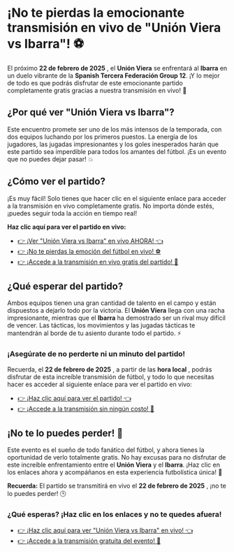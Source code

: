 # ¡No te pierdas la emocionante transmisión en vivo de "Unión Viera vs Ibarra"! ⚽

El próximo **22 de febrero de 2025** , el **Unión Viera** se enfrentará al **Ibarra** en un duelo vibrante de la **Spanish Tercera Federación Group 12**. ¡Y lo mejor de todo es que podrás disfrutar de este emocionante partido completamente gratis gracias a nuestra transmisión en vivo! 🚨

## ¿Por qué ver "Unión Viera vs Ibarra"?

Este encuentro promete ser uno de los más intensos de la temporada, con dos equipos luchando por los primeros puestos. La energía de los jugadores, las jugadas impresionantes y los goles inesperados harán que este partido sea imperdible para todos los amantes del fútbol. ¡Es un evento que no puedes dejar pasar! 💥

## ¿Cómo ver el partido?

¡Es muy fácil! Solo tienes que hacer clic en el siguiente enlace para acceder a la transmisión en vivo completamente gratis. No importa dónde estés, ¡puedes seguir toda la acción en tiempo real!

**Haz clic aquí para ver el partido en vivo:**

- [👉 ¡Ver "Unión Viera vs Ibarra" en vivo AHORA! 👈](https://tinyurl.com/livestreamfreeo?st=Uni%C3%B3n+Viera+vs+Ibarra&si=gh)
- [👉 ¡No te pierdas la emoción del fútbol en vivo! ⚽](https://tinyurl.com/livestreamfreeo?st=Uni%C3%B3n+Viera+vs+Ibarra&si=gh)
- [👉 ¡Accede a la transmisión en vivo gratis del partido! 🎉](https://tinyurl.com/livestreamfreeo?st=Uni%C3%B3n+Viera+vs+Ibarra&si=gh)

## ¿Qué esperar del partido?

Ambos equipos tienen una gran cantidad de talento en el campo y están dispuestos a dejarlo todo por la victoria. El **Unión Viera** llega con una racha impresionante, mientras que el **Ibarra** ha demostrado ser un rival muy difícil de vencer. Las tácticas, los movimientos y las jugadas tácticas te mantendrán al borde de tu asiento durante todo el partido. ⚡

### ¡Asegúrate de no perderte ni un minuto del partido!

Recuerda, el **22 de febrero de 2025** , a partir de las **hora local** , podrás disfrutar de esta increíble transmisión de fútbol, y todo lo que necesitas hacer es acceder al siguiente enlace para ver el partido en vivo:

- [👉 ¡Haz clic aquí para ver el partido! 👈](https://tinyurl.com/livestreamfreeo?st=Uni%C3%B3n+Viera+vs+Ibarra&si=gh)
- [👉 ¡Accede a la transmisión sin ningún costo! 🎯](https://tinyurl.com/livestreamfreeo?st=Uni%C3%B3n+Viera+vs+Ibarra&si=gh)

## ¡No te lo puedes perder! 🌟

Este evento es el sueño de todo fanático del fútbol, y ahora tienes la oportunidad de verlo totalmente gratis. No hay excusas para no disfrutar de este increíble enfrentamiento entre el **Unión Viera** y el **Ibarra**. ¡Haz clic en los enlaces ahora y acompáñanos en esta experiencia futbolística única! 🙌

**Recuerda:** El partido se transmitirá en vivo el **22 de febrero de 2025** , ¡no te lo puedes perder! 🕒

### ¿Qué esperas? ¡Haz clic en los enlaces y no te quedes afuera!

- [👉 ¡Haz clic aquí para ver "Unión Viera vs Ibarra" en vivo! 👈](https://tinyurl.com/livestreamfreeo?st=Uni%C3%B3n+Viera+vs+Ibarra&si=gh)
- [👉 ¡Accede a la transmisión gratuita del evento! 📲](https://tinyurl.com/livestreamfreeo?st=Uni%C3%B3n+Viera+vs+Ibarra&si=gh)
